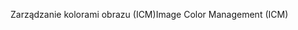 <span data-ttu-id="424bf-101">Zarządzanie kolorami obrazu (ICM)</span><span class="sxs-lookup"><span data-stu-id="424bf-101">Image Color Management (ICM)</span></span>